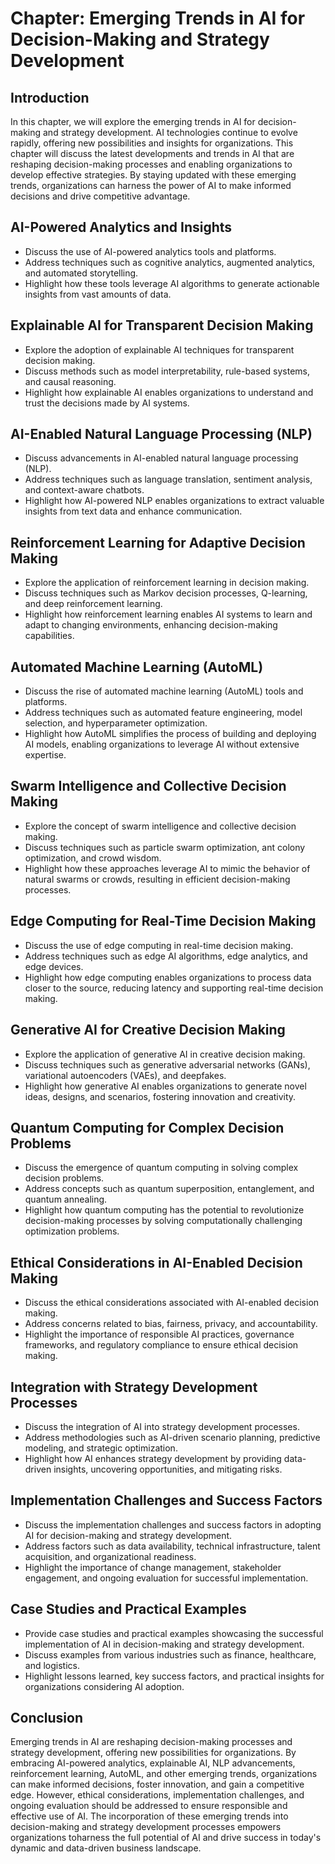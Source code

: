 Chapter: Emerging Trends in AI for Decision-Making and Strategy Development
===========================================================================

Introduction
------------

In this chapter, we will explore the emerging trends in AI for decision-making and strategy development. AI technologies continue to evolve rapidly, offering new possibilities and insights for organizations. This chapter will discuss the latest developments and trends in AI that are reshaping decision-making processes and enabling organizations to develop effective strategies. By staying updated with these emerging trends, organizations can harness the power of AI to make informed decisions and drive competitive advantage.

AI-Powered Analytics and Insights
---------------------------------

* Discuss the use of AI-powered analytics tools and platforms.
* Address techniques such as cognitive analytics, augmented analytics, and automated storytelling.
* Highlight how these tools leverage AI algorithms to generate actionable insights from vast amounts of data.

Explainable AI for Transparent Decision Making
----------------------------------------------

* Explore the adoption of explainable AI techniques for transparent decision making.
* Discuss methods such as model interpretability, rule-based systems, and causal reasoning.
* Highlight how explainable AI enables organizations to understand and trust the decisions made by AI systems.

AI-Enabled Natural Language Processing (NLP)
--------------------------------------------

* Discuss advancements in AI-enabled natural language processing (NLP).
* Address techniques such as language translation, sentiment analysis, and context-aware chatbots.
* Highlight how AI-powered NLP enables organizations to extract valuable insights from text data and enhance communication.

Reinforcement Learning for Adaptive Decision Making
---------------------------------------------------

* Explore the application of reinforcement learning in decision making.
* Discuss techniques such as Markov decision processes, Q-learning, and deep reinforcement learning.
* Highlight how reinforcement learning enables AI systems to learn and adapt to changing environments, enhancing decision-making capabilities.

Automated Machine Learning (AutoML)
-----------------------------------

* Discuss the rise of automated machine learning (AutoML) tools and platforms.
* Address techniques such as automated feature engineering, model selection, and hyperparameter optimization.
* Highlight how AutoML simplifies the process of building and deploying AI models, enabling organizations to leverage AI without extensive expertise.

Swarm Intelligence and Collective Decision Making
-------------------------------------------------

* Explore the concept of swarm intelligence and collective decision making.
* Discuss techniques such as particle swarm optimization, ant colony optimization, and crowd wisdom.
* Highlight how these approaches leverage AI to mimic the behavior of natural swarms or crowds, resulting in efficient decision-making processes.

Edge Computing for Real-Time Decision Making
--------------------------------------------

* Discuss the use of edge computing in real-time decision making.
* Address techniques such as edge AI algorithms, edge analytics, and edge devices.
* Highlight how edge computing enables organizations to process data closer to the source, reducing latency and supporting real-time decision making.

Generative AI for Creative Decision Making
------------------------------------------

* Explore the application of generative AI in creative decision making.
* Discuss techniques such as generative adversarial networks (GANs), variational autoencoders (VAEs), and deepfakes.
* Highlight how generative AI enables organizations to generate novel ideas, designs, and scenarios, fostering innovation and creativity.

Quantum Computing for Complex Decision Problems
-----------------------------------------------

* Discuss the emergence of quantum computing in solving complex decision problems.
* Address concepts such as quantum superposition, entanglement, and quantum annealing.
* Highlight how quantum computing has the potential to revolutionize decision-making processes by solving computationally challenging optimization problems.

Ethical Considerations in AI-Enabled Decision Making
----------------------------------------------------

* Discuss the ethical considerations associated with AI-enabled decision making.
* Address concerns related to bias, fairness, privacy, and accountability.
* Highlight the importance of responsible AI practices, governance frameworks, and regulatory compliance to ensure ethical decision making.

Integration with Strategy Development Processes
-----------------------------------------------

* Discuss the integration of AI into strategy development processes.
* Address methodologies such as AI-driven scenario planning, predictive modeling, and strategic optimization.
* Highlight how AI enhances strategy development by providing data-driven insights, uncovering opportunities, and mitigating risks.

Implementation Challenges and Success Factors
---------------------------------------------

* Discuss the implementation challenges and success factors in adopting AI for decision-making and strategy development.
* Address factors such as data availability, technical infrastructure, talent acquisition, and organizational readiness.
* Highlight the importance of change management, stakeholder engagement, and ongoing evaluation for successful implementation.

Case Studies and Practical Examples
-----------------------------------

* Provide case studies and practical examples showcasing the successful implementation of AI in decision-making and strategy development.
* Discuss examples from various industries such as finance, healthcare, and logistics.
* Highlight lessons learned, key success factors, and practical insights for organizations considering AI adoption.

Conclusion
----------

Emerging trends in AI are reshaping decision-making processes and strategy development, offering new possibilities for organizations. By embracing AI-powered analytics, explainable AI, NLP advancements, reinforcement learning, AutoML, and other emerging trends, organizations can make informed decisions, foster innovation, and gain a competitive edge. However, ethical considerations, implementation challenges, and ongoing evaluation should be addressed to ensure responsible and effective use of AI. The incorporation of these emerging trends into decision-making and strategy development processes empowers organizations toharness the full potential of AI and drive success in today's dynamic and data-driven business landscape.
